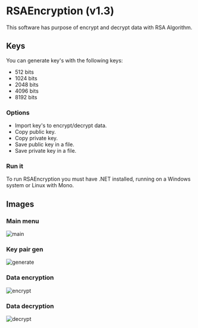 # RSAEncryption (v1.3)
 This software has purpose of encrypt and decrypt data with RSA Algorithm.
 
 
## Keys
 You can generate key's with the following keys:
 * 512 bits
 * 1024 bits
 * 2048 bits
 * 4096 bits
 * 8192 bits

### Options
 * Import key's to encrypt/decrypt data.
 * Copy public key.
 * Copy private key.
 * Save public key in a file.
 * Save private key in a file.
 
### Run it
 To run RSAEncryption you must have .NET installed, running on a Windows system or Linux with Mono.

## Images

### Main menu
![main](https://user-images.githubusercontent.com/64047018/90554482-5101a000-e16c-11ea-868a-9814ebc64223.png)

### Key pair gen
![generate](https://user-images.githubusercontent.com/64047018/90554676-9d4ce000-e16c-11ea-987e-4f7ec0cca922.PNG)

### Data encryption
![encrypt](https://user-images.githubusercontent.com/64047018/90554744-afc71980-e16c-11ea-8f48-684e1a1801e0.PNG)

### Data decryption
![decrypt](https://user-images.githubusercontent.com/64047018/90554772-b81f5480-e16c-11ea-881e-3448073e1750.PNG)


